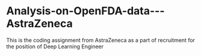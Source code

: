 # Analysis-on-OpenFDA-data---AstraZeneca
This is the coding assignment from AstraZeneca as a part of recruitment for the position of Deep Learning Engineer
